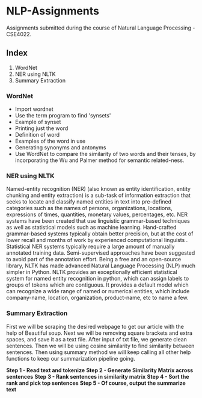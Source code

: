 # NLP-Assignments
Assignments submitted during the course of Natural Language Processing - CSE4022.

## Index

1. WordNet
2. NER using NLTK
3. Summary Extraction

### WordNet

- Import wordnet
- Use the term program to find 'synsets'
- Example of synset
- Printing just the word
- Definition of word
- Examples of the word in use
- Generating synonyms and antonyms
- Use WordNet to compare the similarity of two words and their tenses, by incorporating the Wu and Palmer method for semantic related-ness.

### NER using NLTK

Named-entity recognition (NER) (also known as entity identification, entity chunking and entity extraction) is a sub-task of information extraction that seeks to locate and classify named entities in text into pre-defined categories such as the names of persons, organizations, locations, expressions of times, quantities, monetary values, percentages, etc.
NER systems have been created that use linguistic grammar-based techniques as well as statistical models such as machine learning. Hand-crafted grammar-based systems typically obtain better precision, but at the cost of lower recall and months of work by experienced computational linguists . Statistical NER systems typically require a large amount of manually annotated training data. Semi-supervised approaches have been suggested to avoid part of the annotation effort.
Being a free and an open-source library, NLTK has made advanced Natural Language Processing (NLP) much simpler in Python. NLTK provides an exceptionally efficient statistical system for named entity recognition in python, which can assign labels to groups of tokens which are contiguous. It provides a default model which can recognize a wide range of named or numerical entities, which include company-name, location, organization, product-name, etc to name a few. 

### Summary Extraction

First we will be scraping the desired webpage to get our article with the help of Beautiful soup. Next we will be removing square brackets and extra spaces, and save it as a text file. After input of txt file, we generate clean sentences. Then we will be using cosine similarity to find similarity between sentences. Then using summary method  we will keep calling all other help functions to keep our summarization pipeline going.

**Step 1 - Read text and tokenize**
**Step 2 - Generate Similarity Matrix across sentences** 
**Step 3 - Rank sentences in similarity matrix** 
**Step 4 - Sort the rank and pick top sentences**
**Step 5 - Of course, output the summarize text**










